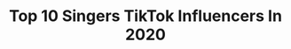 ---
title: Top 10 Singers TikTok Influencers In 2020
description: >-
  Find top singers TikTok influencers in 2020. Most popular hashtags: #duet #ikka #kanha #vintagecars.
platform: TikTok
profiles:
  - username: "khushbu_asodiya_0004"
    fullname: >-
      @khushbuasodiya
    location: "India"
    followers: 137827
    engagement: 1219
    commentsToLikes: 0.011123
    id: ck9sjx8ht5v2r0j78x4vpp0mb
    verified: false
    hashtags: "#patan, #jayganesh, #entry, #rabari"
  - username: "akhtargurlej"
    fullname: >-
      Akhtar Gurlej
    location: "India"
    followers: 391774
    engagement: 1062
    commentsToLikes: 0.006225
    id: ck9erh7it1t0h0j782ki9k1n8
    verified: false
    hashtags: "#shivjot, #dhakkpaunia, #valentinesday, #tanshan"
  - username: "iamjordiofficial"
    fullname: >-
      iAmJordi
    location: "United States"
    followers: 5493329
    engagement: 3408
    commentsToLikes: 0.054371
    id: ck8kdaihg4wob0j780t4ls400
    verified: true
    hashtags: "#seeyouchallange, #promo, #sonypartner, #spreadhope"
  - username: "andreea_bostanica"
    fullname: >-
      💞Andreea Bostanica💞
    location: "Moldova (the Republic of)"
    followers: 325004
    engagement: 2564
    commentsToLikes: 0.027249
    id: ckacrn1sn692e0i78ywf3gdaz
    verified: false
    hashtags: "#charlidamelio, #charli"
  - username: "tmecs"
    fullname: >-
      taylor mecca
    location: "United States"
    followers: 637223
    engagement: 2503
    commentsToLikes: 0.022375
    id: ck83yuq7ivwov0j787l8oycjo
    verified: false
    hashtags: "#singing, #greenscreen, #duet"
  - username: "sapphireofficial"
    fullname: >-
      SAPPHIRE
    location: "United Kingdom"
    followers: 62562
    engagement: 1963
    commentsToLikes: 0.063875
    id: cka0zz08nhix80i78nyaypf84
    verified: false
    hashtags: "#riffchallenge, #mixsong, #lana, #mix"
  - username: "diegovelaa"
    fullname: >-
      Dιҽɠσ Vҽʅα 
    location: "Mexico"
    followers: 822312
    engagement: 3021
    commentsToLikes: 0.023494
    id: ck8sff6l0nvll0j78hu5v7ejb
    verified: false
    hashtags: ""
  - username: "shameer_kallambalam1988"
    fullname: >-
      ☑️പാവം പാട്ടുകാരൻ🎻
    location: "India"
    followers: 13444
    engagement: 2636
    commentsToLikes: 0.089556
    id: cka9ljvz92iab0i78x41wjmz0
    verified: false
    hashtags: "#prem, #lovefai, #bloppers, #hand"
  - username: "jeffnelsonmusic"
    fullname: >-
      Jeff Nelson
    location: "United States"
    followers: 131700
    engagement: 2410
    commentsToLikes: 0.245492
    id: ck9gu4a4spjab0j78yrrn8qvb
    verified: false
    hashtags: "#familytime, #bedroomcheck, #gotthisforyou, #celebratenurses"
  - username: "brycexavier"
    fullname: >-
       Bryce Xavier
    location: "United States"
    followers: 2615812
    engagement: 2286
    commentsToLikes: 0.021284
    id: ck8hp2u4vxq2f0j785q9pbmw2
    verified: true
    hashtags: "#duet, #alloftheboys"
---